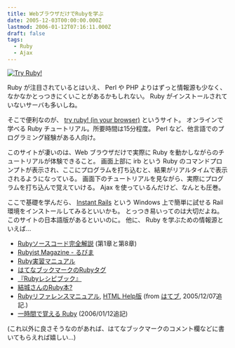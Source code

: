 ```yaml
---
title: WebブラウザだけでRubyを学ぶ
date: 2005-12-03T00:00:00.000Z
lastmod: 2006-01-12T07:16:11.000Z
draft: false
tags:
  - Ruby
  - Ajax
---
```


[![Try Ruby!](https://farm1.staticflickr.com/18/69502359_dbb6513e04_m.jpg "Try Ruby!")](http://www.flickr.com/photos/machu/69502359/)

Ruby が注目されているとはいえ、 Perl や PHP よりはずっと情報源も少なく、なかなかとっつきにくいことがあるかもしれない。 Ruby がインストールされていないサーバも多いしね。

そこで便利なのが、 [try ruby! (in your browser)](http://tryruby.hobix.com/) というサイト。 オンラインで学べる Ruby チュートリアル。所要時間は15分程度。 Perl など、他言語でのプログラミング経験がある人向け。

このサイトが凄いのは、Web ブラウザだけで実際に Ruby を動かしながらのチュートリアルが体験できること。 画面上部に irb という Ruby のコマンドプロンプトが表示され、ここにプログラムを打ち込むと、結果がリアルタイムで表示されるようになっている。 画面下のチュートリアルを見ながら、実際にプログラムを打ち込んで覚えていける。 Ajax を使っているんだけど、なんとも圧巻。

ここで基礎を学んだら、 [Instant Rails](http://blog.hacklife.net/archives/50190377.html) という Windows 上で簡単に試せる Rail 環境をインストールしてみるといいかも。 とっつき易いってのは大切だよね。 このサイトの日本語版があるといいのに。 他に、 Ruby を学ぶための情報源といえば…

* [Rubyソースコード完全解説](http://i.loveruby.net/ja/rhg/book/index.html) (第1章と第8章)
* [Rubyist Magazine - るびま](http://jp.rubyist.net/magazine/)
* [Ruby実習マニュアル](http://tutorial.jp/prog/index.html)
* [はてなブックマークのRubyタグ](http://b.hatena.ne.jp/t/ruby)
* [『Rubyレシピブック』](http://www.notwork.org/rubyrecipebook/)
* [結城さんのRuby本?](http://www.hyuki.com/d/200510.html#i20051014064200)
* [Rubyリファレンスマニュアル](http://www.ruby-lang.org/ja/man/), [HTML Help版](http://elbereth-hp.hp.infoseek.co.jp/ruby.html) (from [はてブ](http://b.hatena.ne.jp/entry/http://www.machu.jp/diary/20051203.html%23p01), 2005/12/07追記.)
* [一時間で覚える Ruby](http://mayah.jp/archive/programming/ruby.html) (2006/01/12追記)

(これ以外に良さそうなのがあれば、はてなブックマークのコメント欄などに書いてもらえれば嬉しい…)
